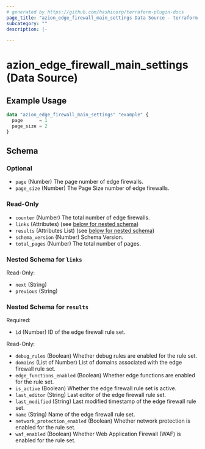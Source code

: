 ```yaml
---
# generated by https://github.com/hashicorp/terraform-plugin-docs
page_title: "azion_edge_firewall_main_settings Data Source - terraform-provider-azion"
subcategory: ""
description: |-
  
---
```


# azion_edge_firewall_main_settings (Data Source)



## Example Usage

```terraform
data "azion_edge_firewall_main_settings" "example" {
  page      = 1
  page_size = 2
}
```

<!-- schema generated by tfplugindocs -->
## Schema

### Optional

- `page` (Number) The page number of edge firewalls.
- `page_size` (Number) The Page Size number of edge firewalls.

### Read-Only

- `counter` (Number) The total number of edge firewalls.
- `links` (Attributes) (see [below for nested schema](#nestedatt--links))
- `results` (Attributes List) (see [below for nested schema](#nestedatt--results))
- `schema_version` (Number) Schema Version.
- `total_pages` (Number) The total number of pages.

<a id="nestedatt--links"></a>
### Nested Schema for `links`

Read-Only:

- `next` (String)
- `previous` (String)


<a id="nestedatt--results"></a>
### Nested Schema for `results`

Required:

- `id` (Number) ID of the edge firewall rule set.

Read-Only:

- `debug_rules` (Boolean) Whether debug rules are enabled for the rule set.
- `domains` (List of Number) List of domains associated with the edge firewall rule set.
- `edge_functions_enabled` (Boolean) Whether edge functions are enabled for the rule set.
- `is_active` (Boolean) Whether the edge firewall rule set is active.
- `last_editor` (String) Last editor of the edge firewall rule set.
- `last_modified` (String) Last modified timestamp of the edge firewall rule set.
- `name` (String) Name of the edge firewall rule set.
- `network_protection_enabled` (Boolean) Whether network protection is enabled for the rule set.
- `waf_enabled` (Boolean) Whether Web Application Firewall (WAF) is enabled for the rule set.


